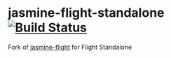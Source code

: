 # jasmine-flight-standalone [![Build Status](https://travis-ci.org/brenoc/jasmine-flight.png?branch=master)](http://travis-ci.org/brenoc/jasmine-flight)

Fork of [jasmine-flight](https://github.com/flightjs/jasmine-flight) for Flight Standalone
